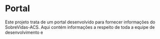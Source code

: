 # Portal

Este projeto trata de um portal desenvolvido para fornecer informações do SobreVidas-ACS. Aqui contém informações a respeito de toda a equipe de desenvolvimento e 
